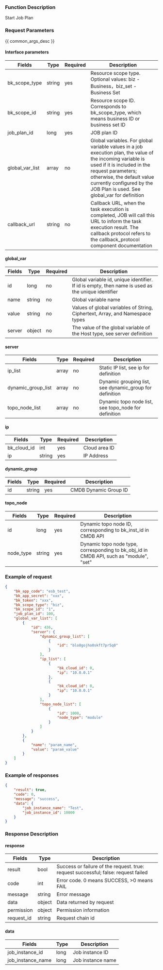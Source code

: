 ### Function Description

Start Job Plan

### Request Parameters

{{ common_args_desc }}

#### Interface parameters

| Fields |  Type  | Required | Description |
|-----------|------------|--------|------------|
| bk_scope_type | string | yes  | Resource scope type. Optional values: biz - Business，biz_set - Business Set |
| bk_scope_id | string | yes | Resource scope ID. Corresponds to bk_scope_type, which means business ID or business set ID |
| job_plan_id |  long       | yes | JOB plan ID |
| global_var_list |  array     | no   | Global variables. For global variable values in a job execution plan, the value of the incoming variable is used if it is included in the request parameters; otherwise, the default value currently configured by the JOB Plan is used. See global_var for definition |
| callback_url |  string  | no   | Callback URL, when the task execution is completed, JOB will call this URL to inform the task execution result. The callback protocol refers to the callback_protocol component documentation |

#### global_var

| Fields |  Type  | Required | Description |
|-----------|------------|--------|------------|
| id               |  long     | no   | Global variable id, unique identifier. If id is empty, then name is used as the unique identifier |
| name             |  string   | no   | Global variable name |
| value     |  string   | no   | Values of global variables of String, Ciphertext, Array, and Namespace types |
| server |  object   | no   | The value of the global variable of the Host type, see server definition |

#### server

| Fields             | Type  | Required | Description                                             |
| ------------------ | ----- | -------- | ------------------------------------------------------- |
| ip_list            | array | no       | Static IP list, see ip for definition                   |
| dynamic_group_list | array | no       | Dynamic grouping list, see dynamic_group for definition |
| topo_node_list     | array | no       | Dynamic topo node list, see topo_node for definition    |

#### ip

| Fields      | Type   | Required | Description   |
| ----------- | ------ | -------- | ------------- |
| bk_cloud_id | int    | yes      | Cloud area ID |
| ip          | string | yes      | IP Address    |

#### dynamic_group

| Fields | Type   | Required | Description           |
| ------ | ------ | -------- | --------------------- |
| id     | string | yes      | CMDB Dynamic Group ID |

#### topo_node

| Fields    | Type   | Required | Description                                                  |
| --------- | ------ | -------- | ------------------------------------------------------------ |
| id        | long   | yes      | Dynamic topo node ID, corresponding to bk_inst_id in CMDB API |
| node_type | string | yes      | Dynamic topo node type, corresponding to bk_obj_id in CMDB API, such as "module", "set" |

### Example of request

```json
{
    "bk_app_code": "esb_test",
    "bk_app_secret": "xxx",
    "bk_token": "xxx",
    "bk_scope_type": "biz",
    "bk_scope_id": "1",
    "job_plan_id": 100,
    "global_var_list": [
        {
            "id": 436,
            "server": {
                "dynamic_group_list": [
                    {
                        "id": "blo8gojho0skft7pr5q0"
                    }
                ],
                "ip_list": [
                    {
                        "bk_cloud_id": 0,
                        "ip": "10.0.0.1"
                    },
                    {
                        "bk_cloud_id": 0,
                        "ip": "10.0.0.1"
                    }
                ],
                "topo_node_list": [
                    {
                        "id": 1000,
                        "node_type": "module"
                    }
                ]
            }
        },
        {
            "name": "param_name",
            "value": "param_value"
        }
    ]
}
```

### Example of responses

```json
{
    "result": true,
    "code": 0,
    "message": "success",
    "data": {
        "job_instance_name": "Test",
        "job_instance_id": 10000
    }
}
```

### Response Description

#### response
| Fields | Type  | Description |
|-----------|-----------|-----------|
| result       | bool   | Success or failure of the request. true: request successful; false: request failed |
| code         | int    | Error code. 0 means SUCCESS, >0 means FAIL |
| message      | string | Error message |
| data         | object | Data returned by request |
| permission   | object | Permission information |
| request_id   | string | Request chain id |

#### data

| Fields | Type  | Description |
|-----------|-----------|-----------|
| job_instance_id     | long      | Job instance ID |
| job_instance_name   | long      | Job instance name |

